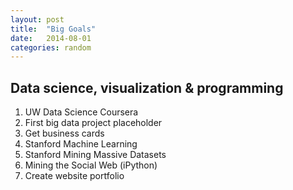 ```yaml
---
layout: post
title:  "Big Goals"
date:   2014-08-01
categories: random
---
```


<h2>Data science, visualization & programming</h2>

<ol>
	<li>UW Data Science Coursera</li>
	<li>First big data project placeholder</li>
	<li>Get business cards</li>
	<li>Stanford Machine Learning</li>
	<li>Stanford Mining Massive Datasets</li>
	<li>Mining the Social Web (iPython)</li>
	<li>Create website portfolio</li>
</ol>
